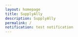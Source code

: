 ```yaml
---
layout: homepage
title: SupplyAlly
description: SupplyAlly
permalink: /
notification: test notification
---
```

